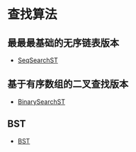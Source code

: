 # 查找算法

## 最最最基础的无序链表版本 
- [SeqSearchST](search.go)

## 基于有序数组的二叉查找版本
- [BinarySearchST](binary_search_st.go)

## BST
- [BST](binary_search_tree.go)
